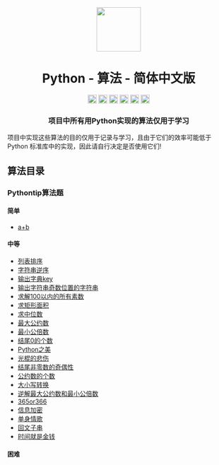<div align="center">
<!-- Title: -->
  <a href="https://github.com/TheAlgorithm-SimpleChinese/">
    <img src="https://my-git-hub-1302050737.cos.ap-beijing.myqcloud.com/Profile/plane-1828996.svg" height="100">
  </a>
    <h1><a">Python - 算法</a> - 简体中文版</h1>
<!-- Labels: -->
  <!-- First row: -->
  <a>
    <img src="https://img.shields.io/github/license/hopetree/izone" height="20" alt="Github Ready-to-Code">
  </a>
  <a>
    <img src="https://img.shields.io/pypi/pyversions/Django" height="20" alt="Contributions Welcome">
  </a>
  <a>
    <img src="https://my-git-hub-1302050737.cos.ap-beijing.myqcloud.com/Profile/donate.svg" height="20" alt="Donate">
  </a>
  <img src="https://img.shields.io/github/repo-size/TheAlgorithms/Python.svg?label=Repo%20size&style=flat-square" height="20">
  <a>
    <img src="https://img.shields.io/github/workflow/status/hopetree/izone/Docker%20Image%20CI?logo=github" height="20" alt="Discord chat">
  </a>
  <a>
    <img src="https://img.shields.io/badge/Chat-Gitter-ff69b4.svg?label=Chat&logo=gitter&style=flat-square" height="20" alt="Gitter chat">
  </a>
  <!-- Second row: -->
  <br>
<!-- Short description: -->
  <h3>项目中所有用Python实现的算法仅用于学习</h3>
</div>

项目中实现这些算法的目的仅用于记录与学习，且由于它们的效率可能低于 Python 标准库中的实现，因此请自行决定是否使用它们!

## 算法目录

### Pythontip算法题

#### 简单

* [a+b](https://github.com/TheAlgorithm-SimpleChinese/Python/blob/main/Pythontip算法题/a%2Bb.py)

#### 中等

* [列表排序](https://github.com/TheAlgorithm-SimpleChinese/Python/blob/main/Pythontip算法题/列表排序.py)
* [字符串逆序](https://github.com/TheAlgorithm-SimpleChinese/Python/blob/main/Pythontip算法题/字符串逆序.py)
* [输出字典key](https://github.com/TheAlgorithm-SimpleChinese/Python/blob/main/Pythontip算法题/输出字典key.py)
* [输出字符串奇数位置的字符串](https://github.com/TheAlgorithm-SimpleChinese/Python/blob/main/Pythontip算法题/输出字符串奇数位置的字符串.py)
* [求解100以内的所有素数](https://github.com/TheAlgorithm-SimpleChinese/Python/blob/main/Pythontip算法题/求解100以内的所有素数.py)
* [求矩形面积](https://github.com/TheAlgorithm-SimpleChinese/Python/blob/main/Pythontip算法题/求矩形面积.py)
* [求中位数](https://github.com/TheAlgorithm-SimpleChinese/Python/blob/main/Pythontip算法题/求中位数.py)
* [最大公约数](https://github.com/TheAlgorithm-SimpleChinese/Python/blob/main/Pythontip算法题/最大公约数.py)
* [最小公倍数](https://github.com/TheAlgorithm-SimpleChinese/Python/blob/main/Pythontip算法题/最小公倍数.py)
* [结尾0的个数](https://github.com/TheAlgorithm-SimpleChinese/Python/blob/main/Pythontip算法题/结尾0的个数.py)
* [Python之美](https://github.com/TheAlgorithm-SimpleChinese/Python/blob/main/Pythontip算法题/Python之美.py)
* [光棍的悲伤](https://github.com/TheAlgorithm-SimpleChinese/Python/blob/main/Pythontip算法题/光棍的悲伤.py)
* [结尾非零数的奇偶性](https://github.com/TheAlgorithm-SimpleChinese/Python/blob/main/Pythontip算法题/结尾非零数的奇偶性.py)
* [公约数的个数](https://github.com/TheAlgorithm-SimpleChinese/Python/blob/main/Pythontip算法题/公约数的个数.py)
* [大小写转换](https://github.com/TheAlgorithm-SimpleChinese/Python/blob/main/Pythontip算法题/大小写转换.py)
* [逆解最大公约数和最小公倍数](https://github.com/TheAlgorithm-SimpleChinese/Python/blob/main/Pythontip算法题/逆解最大公约数和最小公倍数.py)
* [365or366](https://github.com/TheAlgorithm-SimpleChinese/Python/blob/main/Pythontip算法题/365or366.py)
* [信息加密](https://github.com/TheAlgorithm-SimpleChinese/Python/blob/main/Pythontip算法题/信息加密.py)
* [单身情歌](https://github.com/TheAlgorithm-SimpleChinese/Python/blob/main/Pythontip算法题/单身情歌.py)
* [回文子串](https://github.com/TheAlgorithm-SimpleChinese/Python/blob/main/Pythontip算法题/回文子串.py)
* [时间就是金钱](https://github.com/TheAlgorithm-SimpleChinese/Python/blob/main/Pythontip算法题/时间就是金钱.py)

#### 困难



